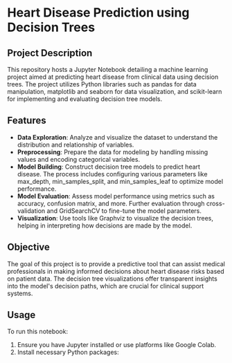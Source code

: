 # Heart Disease Prediction using Decision Trees

## Project Description
This repository hosts a Jupyter Notebook detailing a machine learning project aimed at predicting heart disease from clinical data using decision trees. The project utilizes Python libraries such as pandas for data manipulation, matplotlib and seaborn for data visualization, and scikit-learn for implementing and evaluating decision tree models.

## Features
- **Data Exploration**: Analyze and visualize the dataset to understand the distribution and relationship of variables.
- **Preprocessing**: Prepare the data for modeling by handling missing values and encoding categorical variables.
- **Model Building**: Construct decision tree models to predict heart disease. The process includes configuring various parameters like max_depth, min_samples_split, and min_samples_leaf to optimize model performance.
- **Model Evaluation**: Assess model performance using metrics such as accuracy, confusion matrix, and more. Further evaluation through cross-validation and GridSearchCV to fine-tune the model parameters.
- **Visualization**: Use tools like Graphviz to visualize the decision trees, helping in interpreting how decisions are made by the model.

## Objective
The goal of this project is to provide a predictive tool that can assist medical professionals in making informed decisions about heart disease risks based on patient data. The decision tree visualizations offer transparent insights into the model's decision paths, which are crucial for clinical support systems.

## Usage
To run this notebook:
1. Ensure you have Jupyter installed or use platforms like Google Colab.
2. Install necessary Python packages:
